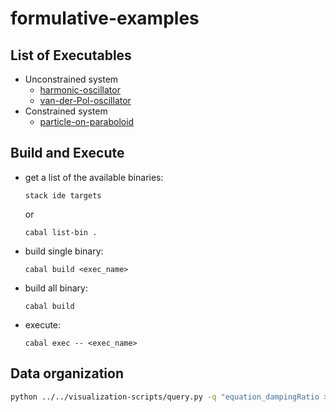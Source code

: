 # formulative-examples

## List of Executables

- Unconstrained system
  - [harmonic-oscillator](equations/harmonic-oscillator/app/Main.hs)
  - [van-der-Pol-oscillator](equations/van-der-Pol-oscillator/app/Main.hs)
- Constrained system
  - [particle-on-paraboloid](equations/particle-on-paraboloid/app/Main.hs)

## Build and Execute

- get a list of the available binaries:

  ```
  stack ide targets
  ```
  or
  ```
  cabal list-bin .
  ```

- build single binary:

  ```
  cabal build <exec_name>
  ```

- build all binary:

  ```
  cabal build
  ```

- execute:

  ```
  cabal exec -- <exec_name>
  ```

## Data organization

```sh
python ../../visualization-scripts/query.py -q "equation_dampingRatio >= 0.5" -H equation_dampingRatio --fileName "position.svg" -S equation_dampingRatio
```

